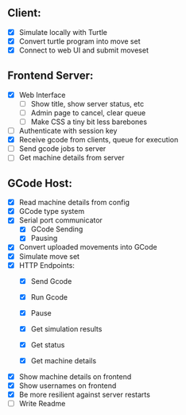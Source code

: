 ## Client:
- [x] Simulate locally with Turtle
- [x] Convert turtle program into move set
- [x] Connect to web UI and submit moveset 

## Frontend Server:
- [x] Web Interface
    - [ ] Show title, show server status, etc
    - [ ] Admin page to cancel, clear queue
    - [ ] Make CSS a tiny bit less barebones
- [ ] Authenticate with session key
- [x] Receive gcode from clients, queue for execution
- [ ] Send gcode jobs to server
- [ ] Get machine details from server

## GCode Host:
- [x] Read machine details from config
- [x] GCode type system
- [x] Serial port communicator
    - [x] GCode Sending
    - [x] Pausing
- [x] Convert uploaded movements into GCode
- [x] Simulate move set
- [x] HTTP Endpoints:
    - [x] Send Gcode
    - [x] Run Gcode
    - [x] Pause
    - [x] Get simulation results
    - [x] Get status
    - [x] Get machine details


- [x] Show machine details on frontend
- [x] Show usernames on frontend
- [x] Be more resilient against server restarts
- [ ] Write Readme
